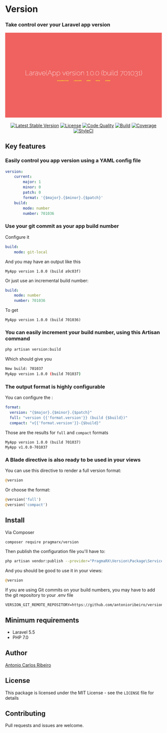# Version
### Take control over your Laravel app version

<p align="center">
    <img src="docs/screenshot.png">
</p>

<p align="center">
    <a href="https://packagist.org/packages/pragmarx/version"><img alt="Latest Stable Version" src="https://img.shields.io/packagist/v/pragmarx/version.svg?style=flat-square"></a>
    <a href="/antonioribeiro/version/blob/master/LICENSE.md"><img alt="License" src="https://img.shields.io/badge/license-MIT-brightgreen.svg?style=flat-square"></a>
    <a href="https://scrutinizer-version.com/g/antonioribeiro/version/?branch=master"><img alt="Code Quality" src="https://img.shields.io/scrutinizer/g/antonioribeiro/version.svg?style=flat-square"></a>
    <a href="https://scrutinizer-version.com/g/antonioribeiro/version/?branch=master"><img alt="Build" src="https://img.shields.io/scrutinizer/build/g/antonioribeiro/version.svg?style=flat-square"></a>
    <a href="https://scrutinizer-version.com/g/antonioribeiro/version/?branch=master"><img alt="Coverage" src="https://img.shields.io/scrutinizer/coverage/g/antonioribeiro/version.svg?style=flat-square"></a>
    <a href="https://styleci.io/repos/112244465"><img alt="StyleCI" src="https://styleci.io/repos/112244465/shield"></a>
</p>

## Key features

### Easily control you app version using a YAML config file

``` yaml
version: 
    current:
        major: 1
        minor: 0
        patch: 0
        format: '{$major}.{$minor}.{$patch}'
    build:
        mode: number
        number: 701036
```

### Use your git commit as your app build number

Configure it

``` yaml
build:
    mode: git-local
```

And you may have an output like this

```
MyApp version 1.0.0 (build a9c03f)
```

Or just use an incremental build number:

``` yaml
build:
    mode: number
    number: 701036
```

To get

```
MyApp version 1.0.0 (build 701036)
```

### You can easily increment your build number, using this Artisan command

``` bash
php artisan version:build
```

Which should give you 

``` bash
New build: 701037
MyApp version 1.0.0 (build 701037) 
```

### The output format is highly configurable

You can configure the :

``` yaml
format:
  version: "{$major}.{$minor}.{$patch}"
  full: "version {{'format.version'}} (build {$build})"
  compact: "v{{'format.version'}}-{$build}"
```

Those are the results for `full` and `compact` formats

```
MyApp version 1.0.0 (build 701037)
MyApp v1.0.0-701037
```

### A Blade directive is also ready to be used in your views

You can use this directive to render a full version format:

``` php
@version
```

Or choose the format:

``` php
@version('full')
@version('compact')
```

## Install

Via Composer

``` bash
composer require pragmarx/version
```

Then publish the configuration file you'll have to:

``` bash
php artisan vendor:publish --provider="PragmaRX\Version\Package\ServiceProvider"
```

And you should be good to use it in your views:

``` php
@version
```

If you are using Git commits on your build numbers, you may have to add the git repository to your .env file

``` text
VERSION_GIT_REMOTE_REPOSITORY=https://github.com/antonioribeiro/version.git
```

## Minimum requirements

- Laravel 5.5
- PHP 7.0

## Author

[Antonio Carlos Ribeiro](http://twitter.com/iantonioribeiro)

## License

This package is licensed under the MIT License - see the `LICENSE` file for details

## Contributing

Pull requests and issues are welcome.


<!-- [![Downloads](https://img.shields.io/packagist/dt/pragmarx/version.svg?style=flat-square)](https://packagist.org/packages/pragmarx/version) --> 
